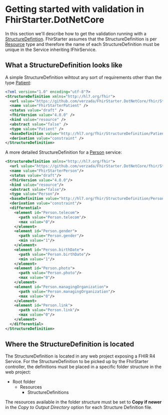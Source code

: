 # Getting started with validation in FhirStarter.DotNetCore

In this section we'll describe how to get the validation running with a [StructureDefintion](http://www.hl7.org/fhir/structuredefinition.html).
FhirStarter assumes that the StructureDefinition is per [Resource](http://www.hl7.org/fhir/resource.html) type and therefore the name of each StructureDefinition must be unique in the Service inheriting IFhirService.

## What a StructureDefinition looks like

A simple StructureDefinition wihtout any sort of requirements other than the type [Patient](http://www.hl7.org/fhir/patient.html):
```xml
<?xml version="1.0" encoding="utf-8"?>
<StructureDefinition xmlns="http://hl7.org/fhir">
  <url value="https://github.com/verzada/FhirStarter.DotNetCore/fhir/StructureDefinition/FhirStarterPatient" />
  <name value="FhirStarterPatient" />
  <status value="draft" />
  <fhirVersion value="4.0.0" />
  <kind value="resource" />
  <abstract value="false" />
  <type value="Patient" />
  <baseDefinition value="http://hl7.org/fhir/StructureDefinition/Patient" />
  <derivation value="constraint" />
</StructureDefinition>
```

A more detailed StructureDefinition for a [Person](http://www.hl7.org/fhir/person.html) service:

```xml
<StructureDefinition xmlns="http://hl7.org/fhir">
  <url value="https://github.com/verzada/FhirStarter.DotNetCore/fhir/StructureDefinition/FhirStarterPerson"/>
  <name value="FhirStarterPerson"/>
  <status value="draft"/>
  <fhirVersion value="4.0.0"/>
  <kind value="resource"/>
  <abstract value="false"/>
  <type value="Person"/>
  <baseDefinition value="http://hl7.org/fhir/StructureDefinition/Person"/>
  <derivation value="constraint"/>
  <differential>
    <element id="Person.telecom">
      <path value="Person.telecom"/>
      <max value="0"/>
    </element>
    <element id="Person.gender">
      <path value="Person.gender"/>
      <min value="1"/>
    </element>
    <element id="Person.birthDate">
      <path value="Person.birthDate"/>
      <min value="1"/>
    </element>
    <element id="Person.photo">
      <path value="Person.photo"/>
      <max value="0"/>
    </element>
    <element id="Person.managingOrganization">
      <path value="Person.managingOrganization"/>
      <max value="0"/>
    </element>
    <element id="Person.link">
      <path value="Person.link"/>
      <max value="0"/>
    </element>
  </differential>
</StructureDefinition>
```

## Where the StructureDefinition is located

The StructureDefinition is located in any web project exposing a FHIR R4 Service.
For the StructureDefinition to be picked up by the FhirStarter controller, the definitions must be placed in a specific folder structure in the web project:

- Root folder
  - Resources
    - StructureDefinitions

The resources available in the folder structure must be set to **Copy if newer** in the *Copy to Output Directory* option for each Structure Definition file.  

